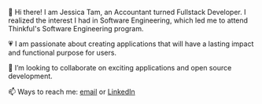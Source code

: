 👋 Hi there! I am Jessica Tam, an Accountant turned Fullstack Developer. I realized the interest I had in Software Engineering, which led me to attend Thinkful's Software Engineering program.

💗 I am passionate about creating applications that will have a lasting impact and functional purpose for users.

👀 I’m looking to collaborate on exciting applications and open source development.

📫 Ways to reach me: [email](mailto:jessica.tam128@gmail.com) or [LinkedIn](https://www.linkedin.com/in/jtam128/)

